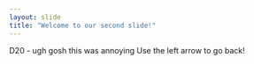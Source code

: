 ```yaml
---
layout: slide
title: "Welcome to our second slide!"
---
```

D20 - ugh gosh this was annoying
Use the left arrow to go back!
